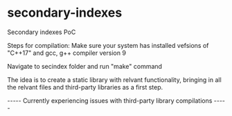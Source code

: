 # secondary-indexes
Secondary indexes PoC

Steps for compilation:
Make sure your system has installed vefsions of 
"C++17" and 
gcc, g++ compiler version 9

Navigate to secindex folder and run "make" command

The idea is to create a static library with relvant functionality, bringing in all the relvant files and third-party libraries as a first step.

----- Currently experiencing issues with third-party library compilations -----

